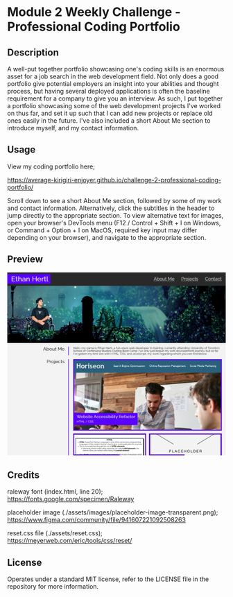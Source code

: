 # Module 2 Weekly Challenge - Professional Coding Portfolio

## Description

A well-put together portfolio showcasing one's coding skills is an enormous asset for a job search in the web development field. Not only does a good portfolio give potential employers an insight into your abilities and thought process, but having several deployed applications is often the baseline requirement for a company to give you an interview. As such, I put together a portfolio showcasing some of the web development projects I've worked on thus far, and set it up such that I can add new projects or replace old ones easily in the future. I've also included a short About Me section to introduce myself, and my contact information.

## Usage

View my coding portfolio here;

https://average-kirigiri-enjoyer.github.io/challenge-2-professional-coding-portfolio/

Scroll down to see a short About Me section, followed by some of my work and contact information. Alternatively, click the subtitles in the header to jump directly to the appropriate section. To view alternative text for images, open your browser's DevTools menu (F12 / Control + Shift + I on Windows, or Command + Option + I on MacOS, required key input may differ depending on your browser), and navigate to the appropriate section.

## Preview

![Preview of my coding portfolio webpage](./assets/images/challenge-2-website-preview.jpg)

## Credits

raleway font (index.html, line 20);
https://fonts.google.com/specimen/Raleway

placeholder image (./assets/images/placeholder-image-transparent.png);
https://www.figma.com/community/file/941607221092508263

reset.css file (./assets/reset.css);
https://meyerweb.com/eric/tools/css/reset/

## License

Operates under a standard MIT license, refer to the LICENSE file in the repository for more information.
